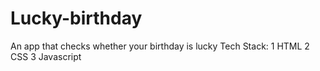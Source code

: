 # Lucky-birthday
An app that checks whether your birthday is lucky
Tech Stack:
1 HTML
2 CSS
3 Javascript
